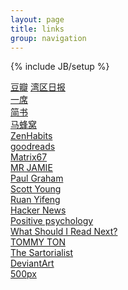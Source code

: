 ```yaml
---
layout: page
title: links
group: navigation
---
```


{% include JB/setup %}

[豆瓣](http://book.douban.com)
[湾区日报](https://wanqu.co/)     
[一席](http://yixi.tv/)    
[简书](http://www.jianshu.com)   
[马蜂窝](http://www.mafengwo.cn/)   
[ZenHabits](http://zenhabits.net/)  
[goodreads](http://www.goodreads.com/)  
[Matrix67](http://matrix67.com/)     
[MR JAMIE](http://mrjamie.cc/)  
[Paul Graham](http://www.paulgraham.com/)  
[Scott Young](http://www.scotthyoung.com/)   
[Ruan Yifeng](http://www.ruanyifeng.com/home.html)    
[Hacker News](https://news.ycombinator.com/)  
[Positive psychology](http://www.positivepsychology.org/)  
[What Should I Read Next?](http://www.whatshouldireadnext.com/)    
[TOMMY TON](http://tommyton.tumblr.com/)   
[The Sartorialist](http://www.thesartorialist.com/)    
[DeviantArt](https://www.deviantart.com/)    
[500px](https://500px.com/editors)    
<!--
*# sort*
-->

